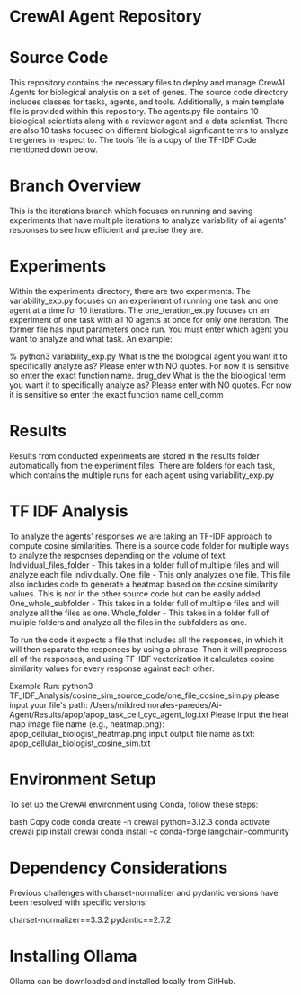 # CrewAI Agent Repository

# Source Code
This repository contains the necessary files to deploy and manage CrewAI Agents for biological analysis on a set of genes. The source code directory includes classes for tasks, agents, and tools. Additionally, a main template file is provided within this repository. The agents.py file contains 10 biological scientists along with a reviewer agent and a data scientist. There are also 10 tasks focused on different biological signficant terms to analyze the genes in respect to. The tools file is a copy of the TF-IDF Code mentioned down below. 

# Branch Overview
This is the iterations branch which focuses on running and saving experiments that have multiple iterations to analyze variability of ai agents' responses to see how efficient and precise they are.

# Experiments
Within the experiments directory, there are two experiments. The variability_exp.py focuses on an experiment of running one task and one agent at a time for 10 iterations. The one_teration_ex.py focuses on an experiment of one task with all 10 agents at once for only one iteration. The former file has input parameters once run. You must enter which agent you want to analyze and what task. An example:

 % python3 variability_exp.py
 What is the the biological agent you want it to specifically analyze as? Please enter    with NO quotes. For now it is sensitive so enter the exact function name.
 drug_dev
 What is the the biological term you want it to specifically analyze as? Please enter with NO quotes. For now it is sensitive so enter the exact function name
 cell_comm

# Results
Results from conducted experiments are stored in the results folder automatically from the experiment files. There are folders for each task, which contains the multiple runs for each agent using variability_exp.py

# TF IDF Analysis
To analyze the agents' responses we are taking an TF-IDF approach to compute cosine similarities. There is a source code folder for multiple ways to analyze the responses depending on the volume of text. 
Individual_files_folder - This takes in a folder full of multiiple files and will analyze each file individually.
One_file - This only analyzes one file. This file also includes code to generate a heatmap based on the cosine similarity values. This is not in the other source code but can be easily added.
One_whole_subfolder - This takes in a folder full of multiiple files and will analyze all the files as one.
Whole_folder - This takes in a folder full of muliple folders and analyze all the files in the subfolders as one.

To run the code it expects a file that includes all the responses, in which it will then separate the responses by using a phrase. Then it will preprocess all of the responses, and using TF-IDF vectorization it calculates cosine similarity values for every response against each other. 

Example Run:
 python3 TF_IDF_Analysis/cosine_sim_source_code/one_file_cosine_sim.py
 please input your file's path:
 /Users/mildredmorales-paredes/Ai-Agent/Results/apop/apop_task_cell_cyc_agent_log.txt
 Please input the heat map image file name (e.g., heatmap.png):
 apop_cellular_biologist_heatmap.png
 input output file name as txt:
 apop_cellular_biologist_cosine_sim.txt


# Environment Setup
To set up the CrewAI environment using Conda, follow these steps:

bash Copy code conda create -n crewai python=3.12.3 conda activate crewai pip install crewai conda install -c conda-forge langchain-community

# Dependency Considerations
Previous challenges with charset-normalizer and pydantic versions have been resolved with specific versions:

charset-normalizer==3.3.2 pydantic==2.7.2

# Installing Ollama
Ollama can be downloaded and installed locally from GitHub.

